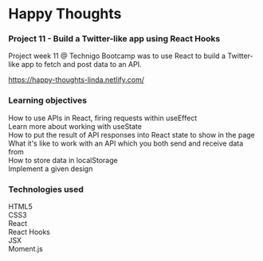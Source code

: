 # Happy Thoughts

### Project 11 - Build a Twitter-like app using React Hooks
Project week 11 @ Technigo Bootcamp was to use React to build a Twitter-like app to fetch and post data to an API.

https://happy-thoughts-linda.netlify.com/

### Learning objectives
How to use APIs in React, firing requests within useEffect  
Learn more about working with useState  
How to put the result of API responses into React state to show in the page  
What it's like to work with an API which you both send and receive data from   
How to store data in localStorage  
Implement a given design  

### Technologies used
HTML5  
CSS3  
React  
React Hooks  
JSX  
Moment.js  

